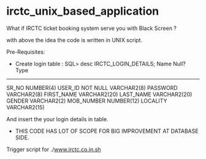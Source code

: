 # irctc_unix_based_application

What if IRCTC ticket booking system serve you with Black Screen ?

with above the idea the code is written in UNIX script.

Pre-Requisites:
- Create login table : 
 SQL> desc IRCTC_LOGIN_DETAILS;
 Name                                                  Null?    Type
 ----------------------------------------------------- -------- ------------------------------------
 SR_NO                                                          NUMBER(4)
 USER_ID                                               NOT NULL VARCHAR2(8)
 PASSWORD                                                       VARCHAR2(8)
 FIRST_NAME                                                     VARCHAR2(20)
 LAST_NAME                                                      VARCHAR2(20)
 GENDER                                                         VARCHAR2(2)
 MOB_NUMBER                                                     NUMBER(12)
 LOCALITY                                                       VARCHAR2(15)

And insert the your login details in table.

- THIS CODE HAS LOT OF SCOPE FOR BIG IMPROVEMENT AT DATABASE SIDE.

Trigger script for ./www.irctc.co.in.sh 

